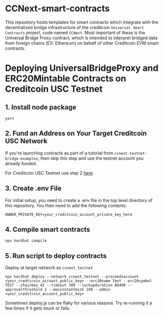 # CCNext-smart-contracts
This repository hosts templates for smart contracts which integrate with the decentralized bridge infrastructure of the creditcoin `Universal Smart Contracts` project, code named `CCNext`. Most important of these is the Universal Bridge Proxy contract, which is intended to interpret bridged data from foreign chains (EX: Ethereum) on behalf of other Creditcoin EVM smart contracts.

# Deploying UniversalBridgeProxy and ERC20Mintable Contracts on Creditcoin USC Testnet

## 1. Install node package
```shell
yarn
```

## 2. Fund an Address on Your Target Creditcoin USC Network
If you're launching contracts as part of a tutorial from `ccnext-testnet-bridge-examples`, then skip this step and use the testnet account you already funded.

For Creditcoin USC Testnet use step 2 [here](https://github.com/gluwa/ccnext-testnet-bridge-examples/blob/main/hello-bridge/README.md)

## 3. Create .env File
For initial setup, you need to create a .env file in the top level directory of this repository.
You then need to add the following contents:
```
OWNER_PRIVATE_KEY=your_creditcoin_account_private_key_here
```

## 4. Compile smart contracts
```shell
npx hardhat compile
```

## 5. Run script to deploy contracts
Deploy at target network as `ccnext_testnet`
```shell
npx hardhat deploy --network ccnext_testnet --proceedsaccount <your_credticoin_account_public_key> --erc20name Test --erc20symbol TEST --chainkey 42 --timeout 300 --lockupduration 86400 --approvalthreshold 2 --maxinstantmint 100 --admin <your_creditcoin_account_public_key>
```
Sometimes deploy.js can be flaky for various reasons. Try re-running it a few times if it gets stuck or fails.